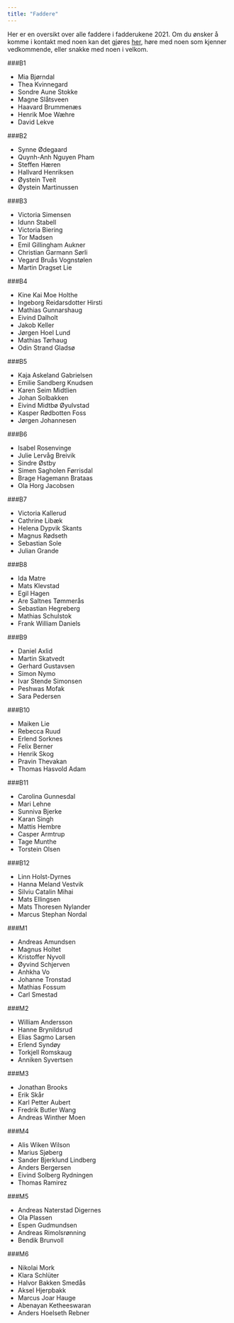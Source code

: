 ```yaml
---
title: "Faddere"
---
```


Her er en oversikt over alle faddere i fadderukene 2021. Om du ønsker å komme i kontakt med noen kan det gjøres [her](https://online.ntnu.no/profile/user_search/), høre med noen som kjenner vedkommende, eller snakke med noen i velkom.

###B1 
* Mia Bjørndal
* Thea Kvinnegard
* Sondre Aune Stokke
* Magne Slåtsveen
* Haavard Brummenæs
* Henrik Moe Wæhre
* David Lekve

###B2
* Synne Ødegaard
* Quynh-Anh Nguyen Pham
* Steffen Hæren
* Hallvard Henriksen
* Øystein Tveit
* Øystein Martinussen

###B3
* Victoria Simensen
* Idunn Stabell
* Victoria Biering
* Tor Madsen
* Emil Gillingham Aukner
* Christian Garmann Sørli
* Vegard Bruås Vognstølen
* Martin Dragset Lie

###B4
* Kine Kai Moe Holthe
* Ingeborg Reidarsdotter Hirsti
* Mathias Gunnarshaug
* Eivind Dalholt
* Jakob Keller
* Jørgen Hoel Lund
* Mathias Tørhaug
* Odin Strand Gladsø

###B5
* Kaja Askeland Gabrielsen
* Emilie Sandberg Knudsen
* Karen Seim Midtlien
* Johan Solbakken
* Eivind Midtbø Øyulvstad
* Kasper Rødbotten Foss
* Jørgen Johannesen


###B6
* Isabel Rosenvinge
* Julie Lervåg Breivik
* Sindre Østby
* Simen Sagholen Førrisdal
* Brage Hagemann Brataas
* Ola Horg Jacobsen

###B7
* Victoria Kallerud
* Cathrine Libæk
* Helena Dypvik Skants
* Magnus Rødseth
* Sebastian Sole
* Julian Grande

###B8
* Ida Matre
* Mats Klevstad
* Egil Hagen
* Are Saltnes Tømmerås
* Sebastian Hegreberg
* Mathias Schulstok
* Frank William Daniels

###B9
* Daniel Axlid
* Martin Skatvedt
* Gerhard Gustavsen
* Simon Nymo
* Ivar Stende Simonsen
* Peshwas Mofak
* Sara Pedersen

###B10
* Maiken Lie
* Rebecca Ruud
* Erlend Sorknes
* Felix Berner
* Henrik Skog
* Pravin Thevakan
* Thomas Hasvold Adam

###B11
* Carolina Gunnesdal
* Mari Lehne
* Sunniva Bjerke
* Karan Singh
* Mattis Hembre
* Casper Armtrup
* Tage Munthe
* Torstein Olsen

###B12
* Linn Holst-Dyrnes
* Hanna Meland Vestvik
* Silviu Catalin Mihai
* Mats Ellingsen
* Mats Thoresen Nylander
* Marcus Stephan Nordal


###M1
* Andreas Amundsen
* Magnus Holtet
* Kristoffer Nyvoll
* Øyvind Schjerven
* Anhkha Vo
* Johanne Tronstad
* Mathias Fossum
* Carl Smestad

###M2
* William Andersson
* Hanne Brynildsrud
* Elias Sagmo Larsen
* Erlend Syndøy
* Torkjell Romskaug
* Anniken Syvertsen

###M3
* Jonathan Brooks
* Erik Skår
* Karl Petter Aubert
* Fredrik Butler Wang
* Andreas Winther Moen

###M4
* Alis Wiken Wilson
* Marius Sjøberg
* Sander Bjerklund Lindberg
* Anders Bergersen
* Eivind Solberg Rydningen
* Thomas Ramirez

###M5
* Andreas Naterstad Digernes
* Ola Plassen
* Espen Gudmundsen
* Andreas Rimolsrønning
* Bendik Brunvoll

###M6
* Nikolai Mork
* Klara Schlüter
* Halvor Bakken Smedås
* Aksel Hjerpbakk
* Marcus Joar Hauge
* Abenayan Ketheeswaran
* Anders Hoelseth Rebner